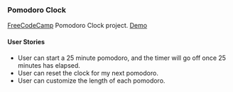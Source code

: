 ### Pomodoro Clock
[FreeCodeCamp](http://freecodecamp.com) Pomodoro Clock project. [Demo](http://codepen.io/mtendotnet/full/RramoY/) 

#### User Stories
- User can start a 25 minute pomodoro, and the timer will go off once 25 minutes has elapsed.
- User can reset the clock for my next pomodoro.
- User can customize the length of each pomodoro.

